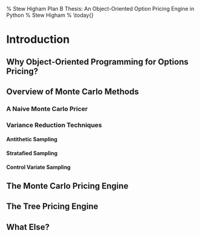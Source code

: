 % Stew Higham Plan B Thesis: An Object-Oriented Option Pricing Engine in Python
% Stew Higham
% \today{}

# Introduction


## Why Object-Oriented Programming for Options Pricing?


## Overview of Monte Carlo Methods

### A Naive Monte Carlo Pricer

### Variance Reduction Techniques

#### Antithetic Sampling

#### Stratafied Sampling

#### Control Variate Sampling


## The Monte Carlo Pricing Engine


## The Tree Pricing Engine


## What Else?
